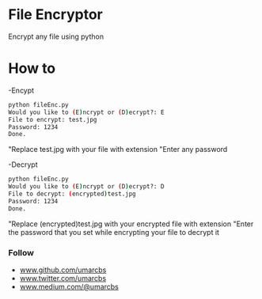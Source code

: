 # File Encryptor 
Encrypt any file using python


# How to 
-Encypt
```sh
python fileEnc.py
Would you like to (E)ncrypt or (D)ecrypt?: E
File to encrypt: test.jpg
Password: 1234
Done.
```
"Replace test.jpg with your file with extension
"Enter any password



-Decrypt
```sh
python fileEnc.py
Would you like to (E)ncrypt or (D)ecrypt?: D
File to decrypt: (encrypted)test.jpg
Password: 1234
Done.
```

"Replace (encrypted)test.jpg with your encrypted file with extension
"Enter the password that you set while encrypting your file to decrypt it


### Follow
- www.github.com/umarcbs
- www.twitter.com/umarcbs
- www.medium.com/@umarcbs
